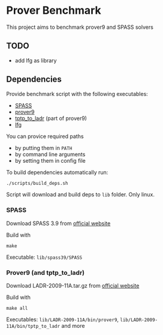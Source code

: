 # Prover Benchmark

This project aims to benchmark prover9 and SPASS solvers

## TODO

- add lfg as library

## Dependencies

Provide benchmark script with the following executables: 

- [SPASS](https://www.mpi-inf.mpg.de/departments/automation-of-logic/software/spass-workbench/classic-spass-theorem-prover/download/)
- [prover9](https://www.cs.unm.edu/~mccune/prover9/download/)
- [tptp_to_ladr](https://www.cs.unm.edu/~mccune/prover9/download/) (part of prover9)
- [lfg](https://github.com/Mateusz-Grzelinski/lfg)

You can provice required paths

- by putting them in `PATH`
- by command line arguments
- by setting them in config file

To build dependencies automatically run:

```bash
./scripts/build_deps.sh
```

Script will download and build deps to `lib` folder. Only linux.

### SPASS

Download SPASS 3.9 from [official website](https://www.mpi-inf.mpg.de/departments/automation-of-logic/software/spass-workbench/classic-spass-theorem-prover/download/)

Build with
```shell
make
```

Executable: `lib/spass39/SPASS`

### Prover9 (and tptp_to_ladr)

Download LADR-2009-11A.tar.gz from [official website](https://www.cs.unm.edu/~mccune/prover9/download/)

Build with

```shell
make all
```

Executables: `lib/LADR-2009-11A/bin/prover9`, `lib/LADR-2009-11A/bin/tptp_to_ladr` and more
